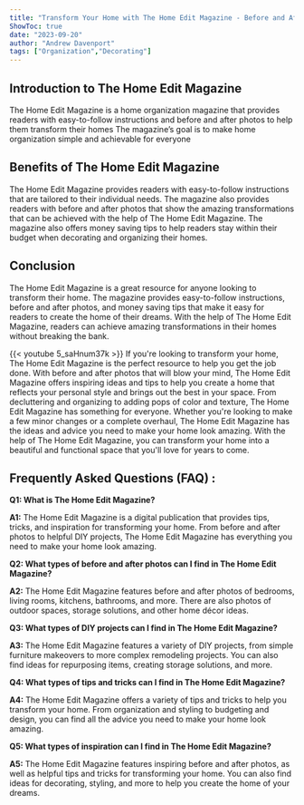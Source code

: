 ```yaml
---
title: "Transform Your Home with The Home Edit Magazine - Before and After Photos That Will Blow Your Mind!"
ShowToc: true 
date: "2023-09-20"
author: "Andrew Davenport" 
tags: ["Organization","Decorating"]
---
```

## Introduction to The Home Edit Magazine

The Home Edit Magazine is a home organization magazine that provides readers with easy-to-follow instructions and before and after photos to help them transform their homes The magazine’s goal is to make home organization simple and achievable for everyone 

## Benefits of The Home Edit Magazine

The Home Edit Magazine provides readers with easy-to-follow instructions that are tailored to their individual needs. The magazine also provides readers with before and after photos that show the amazing transformations that can be achieved with the help of The Home Edit Magazine. The magazine also offers money saving tips to help readers stay within their budget when decorating and organizing their homes. 

## Conclusion

The Home Edit Magazine is a great resource for anyone looking to transform their home. The magazine provides easy-to-follow instructions, before and after photos, and money saving tips that make it easy for readers to create the home of their dreams. With the help of The Home Edit Magazine, readers can achieve amazing transformations in their homes without breaking the bank.

{{< youtube 5_saHnum37k >}} 
If you're looking to transform your home, The Home Edit Magazine is the perfect resource to help you get the job done. With before and after photos that will blow your mind, The Home Edit Magazine offers inspiring ideas and tips to help you create a home that reflects your personal style and brings out the best in your space. From decluttering and organizing to adding pops of color and texture, The Home Edit Magazine has something for everyone. Whether you're looking to make a few minor changes or a complete overhaul, The Home Edit Magazine has the ideas and advice you need to make your home look amazing. With the help of The Home Edit Magazine, you can transform your home into a beautiful and functional space that you'll love for years to come.

## Frequently Asked Questions (FAQ) :
**Q1: What is The Home Edit Magazine?**

**A1:** The Home Edit Magazine is a digital publication that provides tips, tricks, and inspiration for transforming your home. From before and after photos to helpful DIY projects, The Home Edit Magazine has everything you need to make your home look amazing. 

**Q2: What types of before and after photos can I find in The Home Edit Magazine?**

**A2:** The Home Edit Magazine features before and after photos of bedrooms, living rooms, kitchens, bathrooms, and more. There are also photos of outdoor spaces, storage solutions, and other home décor ideas. 

**Q3: What types of DIY projects can I find in The Home Edit Magazine?**

**A3:** The Home Edit Magazine features a variety of DIY projects, from simple furniture makeovers to more complex remodeling projects. You can also find ideas for repurposing items, creating storage solutions, and more. 

**Q4: What types of tips and tricks can I find in The Home Edit Magazine?**

**A4:** The Home Edit Magazine offers a variety of tips and tricks to help you transform your home. From organization and styling to budgeting and design, you can find all the advice you need to make your home look amazing. 

**Q5: What types of inspiration can I find in The Home Edit Magazine?**

**A5:** The Home Edit Magazine features inspiring before and after photos, as well as helpful tips and tricks for transforming your home. You can also find ideas for decorating, styling, and more to help you create the home of your dreams.



